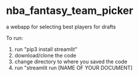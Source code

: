 # nba_fantasy_team_picker
a webapp for selecting best players for drafts

To run:
1) run "pip3 install streamlit"
2) download/clone the code
3) change directory to where you saved the code
4) run "streamlit run [NAME OF YOUR DOCUMENT]
